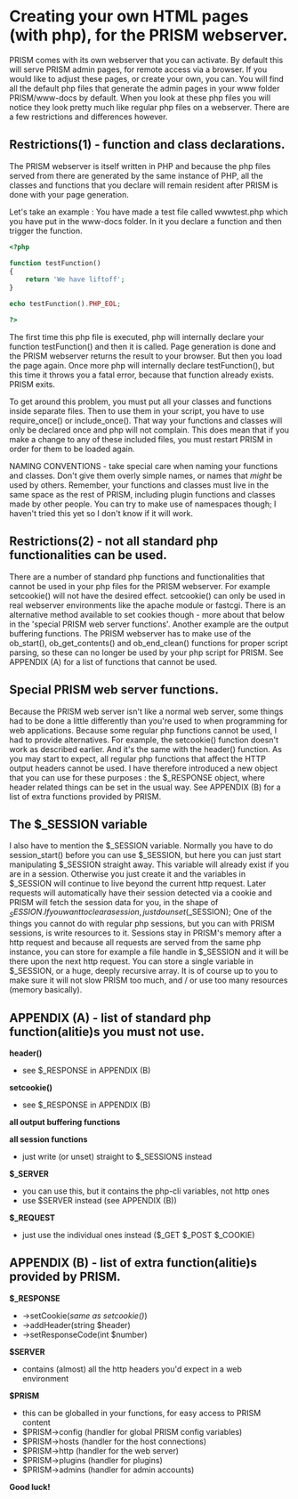 # Creating your own HTML pages (with php), for the PRISM webserver.
PRISM comes with its own webserver that you can activate. By default this will serve PRISM admin pages, for remote access via a browser.
If you would like to adjust these pages, or create your own, you can. You will find all the default php files that generate the admin pages in your www folder PRISM/www-docs by default. When you look at these php files you will notice they look pretty much like regular php files on a webserver. There are a few restrictions and differences however.


## Restrictions(1) - function and class declarations.
The PRISM webserver is itself written in PHP and because the php files served
from there are generated by the same instance of PHP, all the classes and
functions that you declare will remain resident after PRISM is done with your
page generation.

Let's take an example :
You have made a test file called wwwtest.php which you have put in the www-docs
folder. In it you declare a function and then trigger the function.

```php
<?php

function testFunction()
{
	return 'We have liftoff';
}

echo testFunction().PHP_EOL;

?>
```

The first time this php file is executed, php will internally declare your
function testFunction() and then it is called. Page generation is done and the
PRISM webserver returns the result to your browser. But then you load the page
again. Once more php will internally declare testFunction(), but this time it
throws you a fatal error, because that function already exists. PRISM exits.

To get around this problem, you must put all your classes and functions inside
separate files. Then to use them in your script, you have to use require_once()
or include_once(). That way your functions and classes will only be declared
once and php will not complain.
This does mean that if you make a change to any of these included files, you
must restart PRISM in order for them to be loaded again.

NAMING CONVENTIONS - take special care when naming your functions and classes.
Don't give them overly simple names, or names that _might_ be used by others.
Remember, your functions and classes must live in the same space as the rest
of PRISM, including plugin functions and classes made by other people. You can
try to make use of namespaces though; I haven't tried this yet so I don't know
if it will work.


## Restrictions(2) - not all standard php functionalities can be used.
There are a number of standard php functions and functionalities that cannot be
used in your php files for the PRISM webserver. For example setcookie() will
not have the desired effect. setcookie() can only be used in real webserver
environments like the apache module or fastcgi. There is an alternative method
available to set cookies though - more about that below in the 'special PRISM
web server functions'. Another example are the output buffering functions. The
PRISM webserver has to make use of the ob_start(), ob_get_contents() and
ob_end_clean() functions for proper script parsing, so these can no longer be
used by your php script for PRISM.
See APPENDIX (A) for a list of functions that cannot be used.


## Special PRISM web server functions.
Because the PRISM web server isn't like a normal web server, some things had to
be done a little differently than you're used to when programming for web
applications. Because some regular php functions cannot be used, I had to
provide alternatives.
For example, the setcookie() function doesn't work as described earlier. And
it's the same with the header() function. As you may start to expect, all
regular php functions that affect the HTTP output headers cannot be used. I
have therefore introduced a new object that you can use for these purposes :
the $_RESPONSE object, where header related things can be set in the usual way.
See APPENDIX (B) for a list of extra functions provided by PRISM.


## The $_SESSION variable
I also have to mention the $_SESSION variable. Normally you have to do
session_start() before you can use $_SESSION, but here you can just start
manipulating $_SESSION straight away. This variable will already exist if you
are in a session. Otherwise you just create it and the variables in $_SESSION
will continue to live beyond the current http request. Later requests will
automatically have their session detected via a cookie and PRISM will fetch the
session data for you, in the shape of $_SESSION. If you want to clear a session,
just do unset($_SESSION);
One of the things you cannot do with regular php sessions, but you can with
PRISM sessions, is write resources to it. Sessions stay in PRISM's memory after
a http request and because all requests are served from the same php instance,
you can store for example a file handle in $_SESSION and it will be there upon
the next http request.
You can store a single variable in $_SESSION, or a huge, deeply recursive array.
It is of course up to you to make sure it will not slow PRISM too much, and / or
use too many resources (memory basically).


## APPENDIX (A) - list of standard php function(alitie)s you must not use.

**header()**

* see $_RESPONSE in APPENDIX (B)


**setcookie()**

* see $_RESPONSE in APPENDIX (B)

**all output buffering functions**

**all session functions**

* just write (or unset) straight to $_SESSIONS instead

**$_SERVER**

* you can use this, but it contains the php-cli variables, not http ones
* use $SERVER instead (see APPENDIX (B))

**$_REQUEST**

* just use the individual ones instead ($_GET $_POST $_COOKIE)


## APPENDIX (B) - list of extra function(alitie)s provided by PRISM.
**$_RESPONSE**

* ->setCookie(*same as setcookie()*)
* ->addHeader(string $header)
* ->setResponseCode(int $number)

**$SERVER**

* contains (almost) all the http headers you'd expect in a web environment

**$PRISM**

* this can be globalled in your functions, for easy access to PRISM content
* $PRISM->config	(handler for global PRISM config variables)
* $PRISM->hosts		(handler for the host connections)
* $PRISM->http		(handler for the web server)
* $PRISM->plugins	(handler for plugins)
* $PRISM->admins	(handler for admin accounts)

**Good luck!**
